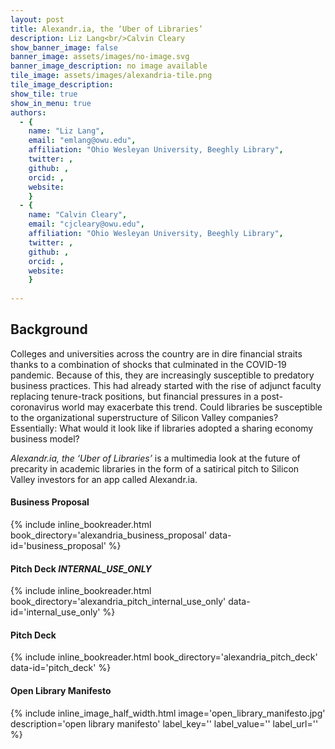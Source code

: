 ```yaml
---
layout: post
title: Alexandr.ia, the ‘Uber of Libraries’
description: Liz Lang<br/>Calvin Cleary
show_banner_image: false
banner_image: assets/images/no-image.svg
banner_image_description: no image available
tile_image: assets/images/alexandria-tile.png
tile_image_description:
show_tile: true
show_in_menu: true
authors:
  - {
    name: "Liz Lang",
    email: "emlang@owu.edu",
    affiliation: "Ohio Wesleyan University, Beeghly Library",
    twitter: ,
    github: ,
    orcid: ,
    website: 
    }
  - {
    name: "Calvin Cleary",
    email: "cjcleary@owu.edu",
    affiliation: "Ohio Wesleyan University, Beeghly Library",
    twitter: ,
    github: ,
    orcid: ,
    website: 
    }
    
---
```

## Background

Colleges and universities across the country are in dire financial straits thanks to a combination of shocks that culminated in the COVID-19 pandemic. Because of this, they are increasingly susceptible to predatory business practices. This had already started with the rise of adjunct faculty replacing tenure-track positions, but financial pressures in a post-coronavirus world may exacerbate this trend. Could libraries be susceptible to the organizational superstructure of Silicon Valley companies? Essentially: What would it look like if libraries adopted a sharing economy business model?

*Alexandr.ia, the ‘Uber of Libraries’* is a multimedia look at the future of precarity in academic libraries in the form of a satirical pitch to Silicon Valley investors for an app called Alexandr.ia.

#### Business Proposal

{% include inline_bookreader.html
    book_directory='alexandria_business_proposal'
    data-id='business_proposal'
%}

#### Pitch Deck _INTERNAL_USE_ONLY_

{% include inline_bookreader.html
    book_directory='alexandria_pitch_internal_use_only'
    data-id='internal_use_only'
%}

#### Pitch Deck

{% include inline_bookreader.html
    book_directory='alexandria_pitch_deck'
    data-id='pitch_deck'
%}

#### Open Library Manifesto

{% include inline_image_half_width.html
    image='open_library_manifesto.jpg'
    description='open library manifesto'
    label_key=''
    label_value=''
    label_url=''
%}
